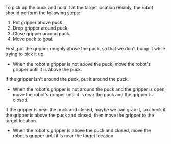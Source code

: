 To pick up the puck and hold it at the target location reliably, the robot should perform the following steps: 

1. Put gripper above puck. 
2. Drop gripper around puck. 
3. Close gripper around puck. 
4. Move puck to goal.

First, put the gripper roughly above the puck, so that we don't bump it while trying to pick it up. 
- When the robot's gripper is not above the puck, move the robot's gripper until it is above the puck.

If the gripper isn't around the puck, put it around the puck. 
- When the robot's gripper is not around the puck and the gripper is open, move the robot's gripper until it is near the puck and the gripper is closed. 

If the gripper is near the puck and closed, maybe we can grab it, so check if the gripper is above the puck and closed, then move the gripper to the target location. 
- When the robot's gripper is above the puck and closed, move the robot's gripper until it is near the target location.